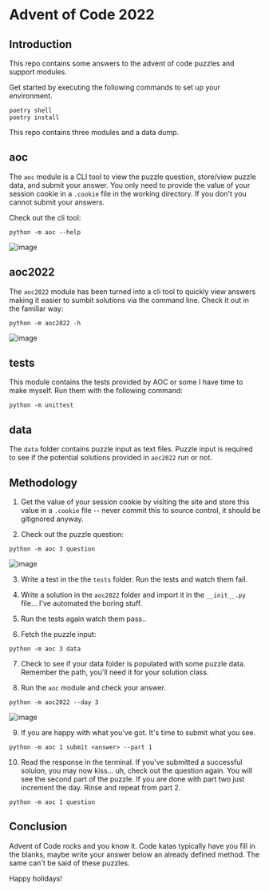 # Advent of Code 2022

## Introduction

This repo contains some answers to the advent of code puzzles and support modules.

Get started by executing the following commands to set up your environment.

```shell
poetry shell
poetry install
```

This repo contains three modules and a data dump. 

## aoc

The `aoc` module is a CLI tool to view the puzzle question, store/view puzzle data, and
submit your answer. You only need to provide the value of your session cookie in a
`.cookie` file in the working directory. If you don't you cannot submit your answers.

Check out the cli tool:

```shell
python -m aoc --help
```
![image](https://user-images.githubusercontent.com/83985775/205521984-2eb9d642-b334-495d-b0a3-f4764c8f33c2.png)

## aoc2022

The `aoc2022` module has been turned into a cli tool to quickly view answers making it
easier to sumbit solutions via the command line. Check it out in the familiar way:

```shell
python -m aoc2022 -h
```
![image](https://user-images.githubusercontent.com/83985775/205522077-81706718-63cd-43ae-97f7-83a61941e327.png)

## tests

This module contains the tests provided by AOC or some I have time to make myself. 
Run them with the following command:

```shell
python -m unittest
```

## data

The `data` folder contains puzzle input as text files. Puzzle input is required to
see if the potential solutions provided in `aoc2022` run or not.


## Methodology

1. Get the value of your session cookie by visiting the site and store this value in a
`.cookie` file -- never commit this to source control, it should be gitignored anyway.

2. Check out the puzzle question:
```shell
python -m aoc 3 question
```

![image](https://user-images.githubusercontent.com/83985775/205522247-a2f3ff71-0ecc-493a-9212-9376b9e11c4b.png)

3. Write a test in the the `tests` folder. Run the tests and watch them fail.

4. Write a solution in the `aoc2022` folder and import it in the `__init__.py`
file... I've automated the boring stuff.

5. Run the tests again watch them pass..

6. Fetch the puzzle input:
```shell
python -m aoc 3 data
```

7. Check to see if your data folder is populated with some puzzle data. Remember the path,
you'll need it for your solution class.

8. Run the `aoc` module and check your answer.
```shell
python -m aoc2022 --day 3
```

![image](https://user-images.githubusercontent.com/83985775/205522183-5357d4fb-a461-464c-9f4e-b494f56fa2ff.png)

9. If you are happy with what you've got. It's time to submit what you see.
```shell
python -m aoc 1 submit <answer> --part 1
```

10. Read the response in the terminal. If you've submitted a successful soluion, you may 
now kiss... uh, check out the question again. You will see the second part of the puzzle.
If you are done with part two just increment the day. Rinse and repeat from part 2.
```shell
python -m aoc 1 question
```

## Conclusion

Advent of Code rocks and you know it. Code katas typically have you fill in the blanks,
maybe write your answer below an already defined method. The same can't be said of these
puzzles. 

Happy holidays!
